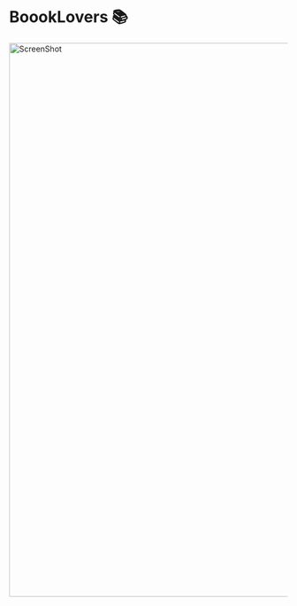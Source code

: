 # BoookLovers 📚 

<img width="1000" alt="ScreenShot" src="https://user-images.githubusercontent.com/96326525/228837972-c8db7cb0-7985-48e8-88d8-aa73683ed341.png">
